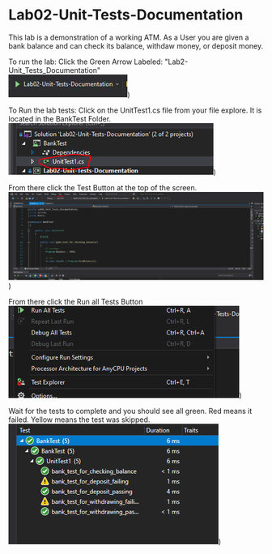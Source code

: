# Lab02-Unit-Tests-Documentation

This lab is a demonstration of a working ATM. As a User you are given a bank balance and can check its balance, withdaw money, or deposit money. 

To run the lab:
Click the Green Arrow Labeled: "Lab2-Unit_Tests_Documentation"  
![Picture Demo](assests/Capture.PNG))  

To Run the lab tests: 
Click on the UnitTest1.cs file from your file explore. It is located in the BankTest Folder. 
![Picture Demo](assests/Capture2.PNG))  

From there click the Test Button at the top of the screen.  
![Picture Demo](assests/Capture3.PNG))

From there click the Run all Tests Button
![Picture Demo](assests/Capture4.PNG))

Wait for the tests to complete and you should see all green. 
Red means it failed. 
Yellow means the test was skipped.   
![Picture Demo](assests/Capture5.PNG))
